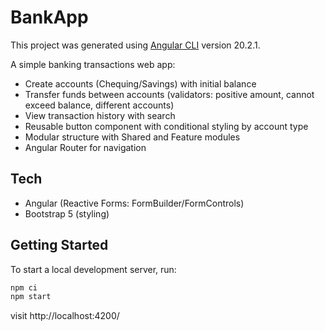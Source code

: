 # BankApp

This project was generated using [Angular CLI](https://github.com/angular/angular-cli) version 20.2.1.

A simple banking transactions web app:
- Create accounts (Chequing/Savings) with initial balance
- Transfer funds between accounts (validators: positive amount, cannot exceed balance, different accounts)
- View transaction history with search
- Reusable button component with conditional styling by account type
- Modular structure with Shared and Feature modules
- Angular Router for navigation

## Tech
- Angular (Reactive Forms: FormBuilder/FormControls)
- Bootstrap 5 (styling)

## Getting Started

To start a local development server, run:

```bash
npm ci
npm start
```

visit http://localhost:4200/
